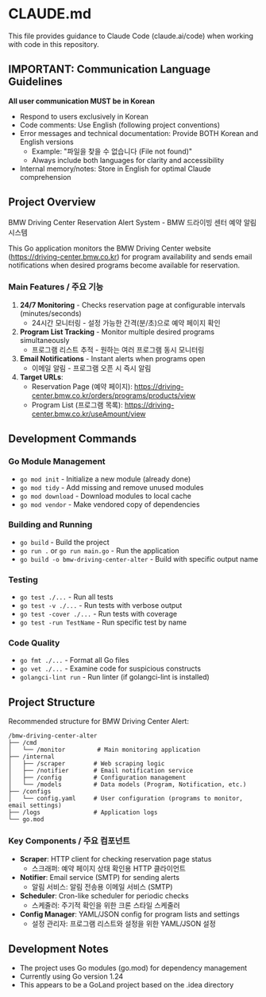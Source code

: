 # CLAUDE.md

This file provides guidance to Claude Code (claude.ai/code) when working with code in this repository.

## IMPORTANT: Communication Language Guidelines
**All user communication MUST be in Korean**
- Respond to users exclusively in Korean
- Code comments: Use English (following project conventions)
- Error messages and technical documentation: Provide BOTH Korean and English versions
  - Example: "파일을 찾을 수 없습니다 (File not found)"
  - Always include both languages for clarity and accessibility
- Internal memory/notes: Store in English for optimal Claude comprehension

## Project Overview

BMW Driving Center Reservation Alert System - BMW 드라이빙 센터 예약 알림 시스템

This Go application monitors the BMW Driving Center website (https://driving-center.bmw.co.kr) for program availability and sends email notifications when desired programs become available for reservation.

### Main Features / 주요 기능
1. **24/7 Monitoring** - Checks reservation page at configurable intervals (minutes/seconds)
   - 24시간 모니터링 - 설정 가능한 간격(분/초)으로 예약 페이지 확인
2. **Program List Tracking** - Monitor multiple desired programs simultaneously
   - 프로그램 리스트 추적 - 원하는 여러 프로그램 동시 모니터링
3. **Email Notifications** - Instant alerts when programs open
   - 이메일 알림 - 프로그램 오픈 시 즉시 알림
4. **Target URLs**:
   - Reservation Page (예약 페이지): https://driving-center.bmw.co.kr/orders/programs/products/view
   - Program List (프로그램 목록): https://driving-center.bmw.co.kr/useAmount/view

## Development Commands

### Go Module Management
- `go mod init` - Initialize a new module (already done)
- `go mod tidy` - Add missing and remove unused modules
- `go mod download` - Download modules to local cache
- `go mod vendor` - Make vendored copy of dependencies

### Building and Running
- `go build` - Build the project
- `go run .` or `go run main.go` - Run the application
- `go build -o bmw-driving-center-alter` - Build with specific output name

### Testing
- `go test ./...` - Run all tests
- `go test -v ./...` - Run tests with verbose output
- `go test -cover ./...` - Run tests with coverage
- `go test -run TestName` - Run specific test by name

### Code Quality
- `go fmt ./...` - Format all Go files
- `go vet ./...` - Examine code for suspicious constructs
- `golangci-lint run` - Run linter (if golangci-lint is installed)

## Project Structure

Recommended structure for BMW Driving Center Alert:

```
/bmw-driving-center-alter
├── /cmd
│   └── /monitor         # Main monitoring application
├── /internal
│   ├── /scraper        # Web scraping logic
│   ├── /notifier       # Email notification service
│   ├── /config         # Configuration management
│   └── /models         # Data models (Program, Notification, etc.)
├── /configs
│   └── config.yaml     # User configuration (programs to monitor, email settings)
├── /logs               # Application logs
└── go.mod
```

### Key Components / 주요 컴포넌트
- **Scraper**: HTTP client for checking reservation page status
  - 스크래퍼: 예약 페이지 상태 확인용 HTTP 클라이언트
- **Notifier**: Email service (SMTP) for sending alerts
  - 알림 서비스: 알림 전송용 이메일 서비스 (SMTP)
- **Scheduler**: Cron-like scheduler for periodic checks
  - 스케줄러: 주기적 확인을 위한 크론 스타일 스케줄러
- **Config Manager**: YAML/JSON config for program lists and settings
  - 설정 관리자: 프로그램 리스트와 설정을 위한 YAML/JSON 설정

## Development Notes

- The project uses Go modules (go.mod) for dependency management
- Currently using Go version 1.24
- This appears to be a GoLand project based on the .idea directory